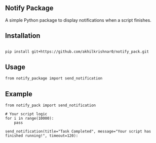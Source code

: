 ## Notify Package

A simple Python package to display notifications when a script finishes.

## Installation

```bash

pip install git+https://github.com/akhilkrishnar0/notify_pack.git

```

## Usage

```bash
from notify_package import send_notification
```

## Example
```
from notify_pack import send_notification

# Your script logic
for i in range(10000):
    pass

send_notification(title="Task Completed", message="Your script has finished running!", timeout=120):
```

